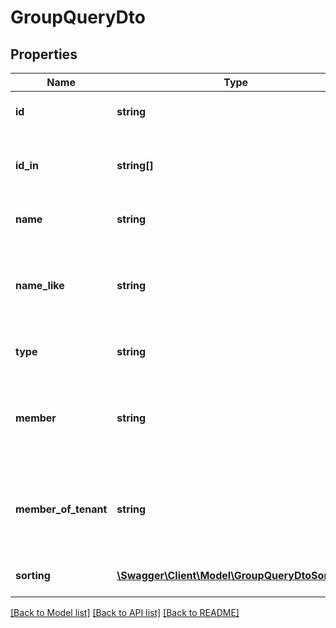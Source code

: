 # GroupQueryDto

## Properties
Name | Type | Description | Notes
------------ | ------------- | ------------- | -------------
**id** | **string** | Filter by the id of the group. | [optional] 
**id_in** | **string[]** | Filter by a JSON string array of group ids. | [optional] 
**name** | **string** | Filter by the name of the group. | [optional] 
**name_like** | **string** | Filter by the name that the parameter is a substring of. | [optional] 
**type** | **string** | Filter by the type of the group. | [optional] 
**member** | **string** | Only retrieve groups where the given user id is a member of. | [optional] 
**member_of_tenant** | **string** | Only retrieve groups which are members of the given tenant. | [optional] 
**sorting** | [**\Swagger\Client\Model\GroupQueryDtoSorting[]**](GroupQueryDtoSorting.md) | Apply sorting of the result | [optional] 

[[Back to Model list]](../../README.md#documentation-for-models) [[Back to API list]](../../README.md#documentation-for-api-endpoints) [[Back to README]](../../README.md)

